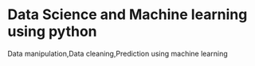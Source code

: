 # Data Science and Machine learning using python 
Data manipulation,Data cleaning,Prediction using machine learning
